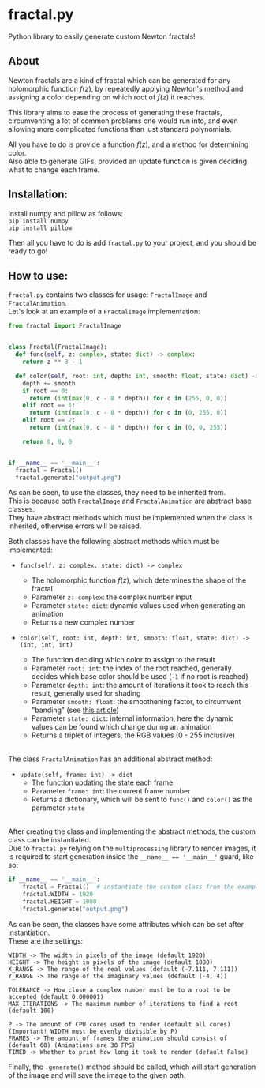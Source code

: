 # fractal.py
Python library to easily generate custom Newton fractals!

## About
Newton fractals are a kind of fractal which can be generated for any holomorphic function $f(z)$, by repeatedly applying Newton's method and assigning a color depending on which root of $f(z)$ it reaches.  

This library aims to ease the process of generating these fractals, circumventing a lot of common problems one would run into, and even allowing more complicated functions than just standard polynomials.

All you have to do is provide a function $f(z)$, and a method for determining color.  
Also able to generate GIFs, provided an update function is given deciding what to change each frame.

## Installation:
Install numpy and pillow as follows:  
`pip install numpy`  
`pip install pillow`  

Then all you have to do is add `fractal.py` to your project, and you should be ready to go!  

## How to use:
`fractal.py` contains two classes for usage: `FractalImage` and `FractalAnimation`.  
Let's look at an example of a `FractalImage` implementation:

```python
from fractal import FractalImage


class Fractal(FractalImage):
  def func(self, z: complex, state: dict) -> complex:
    return z ** 3 - 1

  def color(self, root: int, depth: int, smooth: float, state: dict) -> (int, int, int):
    depth += smooth
    if root == 0:
      return (int(max(0, c - 8 * depth)) for c in (255, 0, 0))
    elif root == 1:
      return (int(max(0, c - 8 * depth)) for c in (0, 255, 0))
    elif root == 2:
      return (int(max(0, c - 8 * depth)) for c in (0, 0, 255))

    return 0, 0, 0


if __name__ == '__main__':
  fractal = Fractal()
  fractal.generate("output.png")
```
As can be seen, to use the classes, they need to be inherited from.  
This is because both `FractalImage` and `FractalAnimation` are abstract base classes.  
They have abstract methods which must be implemented when the class is inherited, otherwise errors will be raised.

Both classes have the following abstract methods which must be implemented:  
* `func(self, z: complex, state: dict) -> complex`
  * The holomorphic function $f(z)$, which determines the shape of the fractal
  * Parameter `z: complex`: the complex number input
  * Parameter `state: dict`: dynamic values used when generating an animation
  * Returns a new complex number


* `color(self, root: int, depth: int, smooth: float, state: dict) -> (int, int, int)`
  * The function deciding which color to assign to the result
  * Parameter `root: int`: the index of the root reached, generally decides which base color should be used (`-1` if no root is reached)
  * Parameter `depth: int`: the amount of iterations it took to reach this result, generally used for shading
  * Parameter `smooth: float`: the smoothening factor, to circumvent "banding" (see [this article](https://www.chiark.greenend.org.uk/~sgtatham/newton/))
  * Parameter `state: dict`: internal information, here the dynamic values can be found which change during an animation
  * Returns a triplet of integers, the RGB values (0 - 255 inclusive)
  
&nbsp;  
The class `FractalAnimation` has an additional abstract method:
* `update(self, frame: int) -> dict`
  * The function updating the state each frame
  * Parameter `frame: int`: the current frame number
  * Returns a dictionary, which will be sent to `func()` and `color()` as the parameter `state`

&nbsp;  
After creating the class and implementing the abstract methods, the custom class can be instantiated.  
Due to `fractal.py` relying on the `multiprocessing` library to render images, 
it is required to start generation inside the `__name__ == '__main__'` guard, like so:
```python
if __name__ == '__main__':
    fractal = Fractal()  # instantiate the custom class from the example above
    fractal.WIDTH = 1920
    fractal.HEIGHT = 1080
    fractal.generate("output.png")
```
As can be seen, the classes have some attributes which can be set after instantiation.  
These are the settings:
```text
WIDTH -> The width in pixels of the image (default 1920)
HEIGHT -> The height in pixels of the image (default 1080)
X_RANGE -> The range of the real values (default (-7.111, 7.111))
Y_RANGE -> The range of the imaginary values (default (-4, 4))

TOLERANCE -> How close a complex number must be to a root to be accepted (default 0.000001)
MAX_ITERATIONS -> The maximum number of iterations to find a root (default 100)

P -> The amount of CPU cores used to render (default all cores) (Important! WIDTH must be evenly divisible by P)
FRAMES -> The amount of frames the animation should consist of (default 60) (Animations are 30 FPS)
TIMED -> Whether to print how long it took to render (default False)
```

Finally, the `.generate()` method should be called, which will start generation of the image and will save the image to the given path.